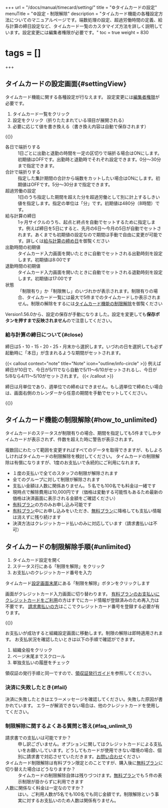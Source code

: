 +++
url = "/docs/manual/timecard/setting/"
title = "⚙️タイムカードの設定"
menuTitle = "⚙️設定・制限解除"
description = "タイムカード機能の各種設定方法についてのマニュアルページです。端数処理の設定、超過労働時間の定義、給与計算の締日設定など、タイムカード一覧のカスタマイズ方法を詳しく説明しています。設定変更には編集者権限が必要です。"
toc = true
weight = 830
# tags = []
+++

## タイムカードの設定画面{#settingView}

タイムカード機能に関する各種設定が行なえます。
設定変更には[編集者権限](/docs/manual/initial-setting/staff/rank/)が必要です。

1. タイムカード一覧をクリック
2. 設定をクリック（折りたたまれている項目が展開される）
3. 必要に応じて値を書き換える（書き換え内容は自動で保存されます）

{{<icatch filename="timecard-setting" msg="タイムカード機能の設定項目は折りたたまれているためクリックして展開します" alice="here">}}

<dl class="basic">
  <dt>各日で端折りする</dt>
  <dd>1日ごとに出勤と退勤の時間を一定の区切りで端折る場合はONにします。初期値はOFFです。出勤時と退勤時でそれぞれ設定できます。0分〜30分まで指定できます。</dd>
  <dt>合計で端折りする</dt>
  <dd>指定した集計期間の合計から端数をカットしたい場合はONにします。初期値はOFFです。5分〜30分まで指定できます。</dd>
  <dt>超過労働の設定</dt>
  <dd>1日のうち指定した期間を超えた分を超過労働として別に計上するしきい値を指定します。指定の単位は「分」です。初期値は480分（8時間）です。</dd>
  <dt>給与計算の締日</dt>
  <dd>1ヶ月サイクルのうち、起点と終点を自動でセットするために指定します。例えば締日を5日にすると、先月の6日〜今月の5日が自動でセットされます。あくまでも初期値の設定なので期間は手動で自由に変更が可能です。詳しくは<a href="#close">給与計算の締め日</a>を御覧ください</dd>
  <dt>出勤時間の初期値</dt>
  <dd>タイムカード入力画面を開いたときに自動でセットされる出勤時刻を設定します。初期値は8:00です</dd>
  <dt>退勤時間の初期値</dt>
  <dd>タイムカード入力画面を開いたときに自動でセットされる退勤時刻を設定します。初期値は17:00です</dd>
  <dt>状態</dt>
  <dd>「制限有り」か「制限無し」のいづれかが表示されます。制限有りの場合、タイムカード一覧には最大で5件までのタイムカードしか表示されません。制限の解除をするには<a href="#how_to_unlimited">タイムカード機能の制限解除</a>を御覧ください</dd>
</dl>

Version1.56.0から、設定の保存が手動になりました。設定を変更しても**保存ボタンを押すまで反映されません**ので注意してください。

### 給与計算の締日について{#close}

締日は5・10・15・20・25・月末から選択します。いづれの日を選択しても必ず起動時に「本日」が含まれるような期間がセットされます。

{{< callout context="note" title="Note" icon="outline/info-circle" >}}
例えば締日が10日で、今日が5/11でなら自動で5/11〜6/10がセットされるし、今日が5/8なら4/11〜5/10がセットされます。
{{< /callout >}}

締日は月単位であり、週単位での締めはできません。もし週単位で締めたい場合は、画面右側のカレンダーから任意の期間を手動でセットしてください。

{{<icatch filename="date-picker" msg="カレンダで期間を選べばどんな期間でも絞り込み集計ができます" alice="ok">}}

## タイムカード機能の制限解除{#how_to_unlimited}

タイムカードのステータスが制限有りの場合、期間を指定しても5件までしかタイムカードが表示されず、件数を超えた時に警告が表示されます。

複数回にわたって範囲を変更すればすべてのデータを取得できますが、もしよろしければタイムカードの制限解除を検討してください。
タイムカードの制限解除は有償になりますが、1度のお支払いで永続的にご利用になれます。

- １度の支払いで全てのスタッフの制限が解除されます
- 全てのグループに対して制限が解除されます
- 支払い金額は人数に関係ありません。５名でも100名でも料金は一緒です
- 現時点で解除費用は10,000円です（価格は変動する可能性もあるため最新の価格は決済画面に表示される金額をご確認ください）
- [有料プラン](/docs/price/_about/#fee)の方のみお申し込み可能です
- [有料プラン](/docs/price/_about/#fee)中にお申し込みをいただき、[無料プラン](/docs/price/free/)に降格しても支払い情報は消えずに残り続けます
- 決済方法はクレジットカード払いのみに対応しています（請求書払いは不可）

## タイムカードの制限解除手順{#unlimited}

1. タイムカード設定を開く
1. ステータス行にある「制限を解除」をクリック
1. お支払いのクレジットカード番号を入力

タイムカード[設定画面末尾](#settingView)にある「制限を解除」ボタンをクリックします

画面がクレジットカード入力画面に切り替わります。
[有料プランのお支払いにクレジットカードをご利用](/docs/price/fee/)の方はすでにカード情報が登録済みのため再入力は不要です。
[請求書払いの方](/docs/price/invoice/)はここでクレジットカード番号を登録する必要が有ります。

{{<iTablet filename="fee-timecard" msg="お支払いのカード番号を入力します" alice="ok">}}

お支払いが成功すると組織設定画面に移動します。制限の解除は即時適用されます。
お支払状況を確認したいときは以下の手順で確認ができます。

1. 組織全般をクリック
2. ページ末尾までスクロール
3. 単独支払いの履歴をチェック

領収証の発行手順と同一ですので、[領収証発行ガイド](/docs/price/receipt/)を参照してください。

### 決済に失敗したとき{#fail}

決済に失敗したときはエラーメッセージを確認してください。失敗した原因が書かれています。
エラーが解消できない場合は、他のクレジットカードを使用してください。

### 制限解除に関するよくある質問と答え{#faq_unlimit_1}

<dl class="faq">
<dt>請求書での支払いは可能ですか？</dt>
<dd>申し訳ございません。オプションに関してはクレジットカードによる支払いをお願いしています。どうしてもカードが使用できない環境の場合、個別に請求書で対応させていただきます。<a href="/others/inquery/">お問い合わせ</a>ください</dd>
<dt>タイムカード制限解除は有料プラン限定とのことですが、購入後に<a href="/docs/price/free/">無料プラン</a>に切り替えた場合はどうなりますか？</dt>
<dd>タイムカードの制限解除自体は残りづつけます。<a href="/docs/price/free/">無料プラン</a>でも５件の表示制限が掛からずに利用できます</dd>
<dt>人数に関係なく料金は一定なのですか？</dt>
<dd>はい。ご利用人数が5名でも100名でも同じ金額です。制限解除という事実に対するお支払いのため人数は関係有りません。</dd>
</dl>
